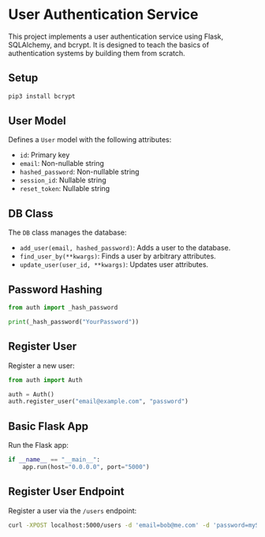# User Authentication Service

This project implements a user authentication service using Flask, SQLAlchemy, and bcrypt. It is designed to teach the basics of authentication systems by building them from scratch.

## Setup

```bash
pip3 install bcrypt
```

## User Model

Defines a `User` model with the following attributes:

- `id`: Primary key
- `email`: Non-nullable string
- `hashed_password`: Non-nullable string
- `session_id`: Nullable string
- `reset_token`: Nullable string


## DB Class

The `DB` class manages the database:

- `add_user(email, hashed_password)`: Adds a user to the database.
- `find_user_by(**kwargs)`: Finds a user by arbitrary attributes.
- `update_user(user_id, **kwargs)`: Updates user attributes.


## Password Hashing

```python
from auth import _hash_password

print(_hash_password("YourPassword"))
```

## Register User

Register a new user:

```python
from auth import Auth

auth = Auth()
auth.register_user("email@example.com", "password")
```


## Basic Flask App

Run the Flask app:

```python
if __name__ == "__main__":
    app.run(host="0.0.0.0", port="5000")
```

## Register User Endpoint

Register a user via the `/users` endpoint:

```bash
curl -XPOST localhost:5000/users -d 'email=bob@me.com' -d 'password=mySuperPwd'
```
